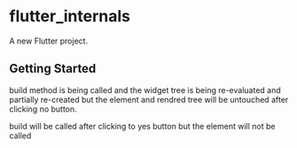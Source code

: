 # flutter_internals

A new Flutter project.

## Getting Started

build method is being called and the widget tree is being re-evaluated and partially re-created
but the element and rendred tree will be untouched after clicking no button.


build will be called after clicking to yes button but the element will not be called 